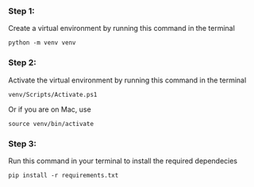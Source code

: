 ### Step 1:
Create a virtual environment by running this command in the terminal
```
python -m venv venv
```

### Step 2:
Activate the virtual environment by running this command in the terminal
```
venv/Scripts/Activate.ps1
```
Or if you are on Mac, use
```
source venv/bin/activate
```

### Step 3:
Run this command in your terminal to install the required dependecies
```
pip install -r requirements.txt
```